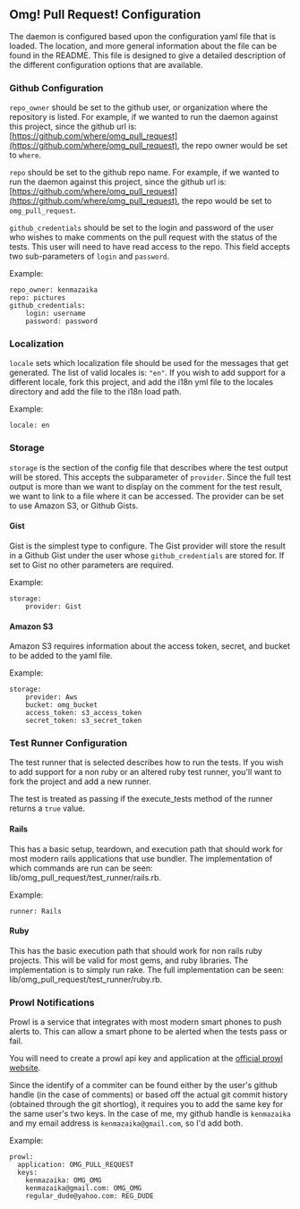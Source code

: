 ## Omg! Pull Request!  Configuration

The daemon is configured based upon the configuration yaml file that is loaded.  The location, and more general information about the file can be found in the README.  This file is designed to give a detailed description of the different configuration options that are available.

### Github Configuration

`repo_owner` should be set to the github user, or organization where the repository is listed.  For example, if we wanted to run the daemon against this project, since the github url is: [https://github.com/where/omg_pull_request](https://github.com/where/omg_pull_request), the repo owner would be set to `where`.

`repo` should be set to the github repo name.  For example, if we wanted to run the daemon against this project, since the github url is: [https://github.com/where/omg_pull_request](https://github.com/where/omg_pull_request), the repo would be set to `omg_pull_request`.

`github_credentials` should be set to the login and password of the user who wishes to make comments on the pull request with the status of the tests.  This user will need to have read access to the repo.  This field accepts two sub-parameters of `login` and `password`.

Example:

```
repo_owner: kenmazaika
repo: pictures
github_credentials:
	login: username
	password: password
```

### Localization
`locale` sets which localization file should be used for the messages that get generated.  The list of valid locales is: `"en"`.  If you wish to add support for a different locale, fork this project, and add the i18n yml file to the locales directory and add the file to the i18n load path.

Example:

```
locale: en
```

### Storage

`storage` is the section of the config file that describes where the test output will be stored.  This accepts the subparameter of `provider`.  Since the full test output is more than we want to display on the comment for the test result, we want to link to a file where it can be accessed.  The provider can be set to use Amazon S3, or Github Gists.

#### Gist

Gist is the simplest type to configure.  The Gist provider will store the result in a Github Gist under the user whose `github_credentials` are stored for.  If set to Gist no other parameters are required.

Example:

```
storage:
	provider: Gist
```

#### Amazon S3

Amazon S3 requires information about the access token, secret, and bucket to be added to the yaml file.

Example:

```
storage:
	provider: Aws
	bucket: omg_bucket
	access_token: s3_access_token
	secret_token: s3_secret_token
```

### Test Runner Configuration

The test runner that is selected describes how to run the tests.  If you wish to add support for a non ruby or an altered ruby test runner, you'll want to fork the project and add a new runner.

The test is treated as passing if the execute_tests method of the runner returns a `true` value.

#### Rails

This has a basic setup, teardown, and execution path that should work for most modern rails applications that use bundler.  The implementation of which commands are run can be seen: lib/omg_pull_request/test_runner/rails.rb.

Example:

```
runner: Rails
```

#### Ruby

This has the basic execution path that should work for non rails ruby projects.  This will be valid for most gems, and ruby libraries.  The implementation is to simply run rake.  The full implementation can be seen: lib/omg_pull_request/test_runner/ruby.rb.

### Prowl Notifications

Prowl is a service that integrates with most modern smart phones to push alerts to.  This can allow a smart phone to be alerted when the tests pass or fail.

You will need to create a prowl api key and application at the [official prowl website](https://www.prowlapp.com).

Since the identify of a commiter can be found either by the user's github handle (in the case of comments) or based off the actual git commit history (obtained through the git shortlog), it requires you to add the same key for the same user's two keys.  In the case of me, my github handle is `kenmazaika` and my email address is `kenmazaika@gmail.com`, so I'd add both.

Example:

```
prowl:
  application: OMG_PULL_REQUEST
  keys:
    kenmazaika: OMG_OMG
    kenmazaika@gmail.com: OMG_OMG
    regular_dude@yahoo.com: REG_DUDE
```